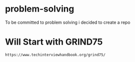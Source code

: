 # problem-solving
To be committed to problem solving i decided to create a repo 

# Will Start with GRIND75 
    https://www.techinterviewhandbook.org/grind75/
